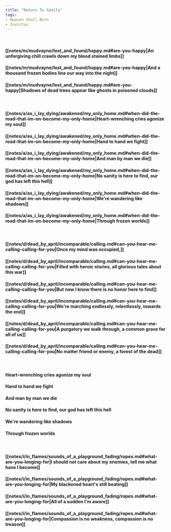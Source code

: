 ```yaml
---
title: "Return To Sanity"
tags:
- Heaven Shall Burn
- Invictus
---
```

&nbsp;
#### [[notes/m/mudvayne/lost_and_found/happy.md#are-you-happy|An unforgiving chill crawls down my blood stained limbs]]
#### [[notes/m/mudvayne/lost_and_found/happy.md#are-you-happy|And a thousand frozen bodies line our way into the night]]
#### [[notes/m/mudvayne/lost_and_found/happy.md#are-you-happy|Shadows of dead trees appear like ghosts in poisoned clouds]]
&nbsp;
#### [[notes/a/as_i_lay_dying/awakened/my_only_home.md#when-did-the-road-that-im-on-become-my-only-home|Heart-wrenching cries agonize my soul]]
#### [[notes/a/as_i_lay_dying/awakened/my_only_home.md#when-did-the-road-that-im-on-become-my-only-home|Hand to hand we fight]]
#### [[notes/a/as_i_lay_dying/awakened/my_only_home.md#when-did-the-road-that-im-on-become-my-only-home|And man by man we die]]
#### [[notes/a/as_i_lay_dying/awakened/my_only_home.md#when-did-the-road-that-im-on-become-my-only-home|No sanity is here to find, our god has left this hell]]
#### [[notes/a/as_i_lay_dying/awakened/my_only_home.md#when-did-the-road-that-im-on-become-my-only-home|We're wandering like shadows]]
#### [[notes/a/as_i_lay_dying/awakened/my_only_home.md#when-did-the-road-that-im-on-become-my-only-home|Through frozen worlds]]
&nbsp;
#### [[notes/d/dead_by_april/incomparable/calling.md#can-you-hear-me-calling-calling-for-you|Once my mind was occupied,]]
#### [[notes/d/dead_by_april/incomparable/calling.md#can-you-hear-me-calling-calling-for-you|Filled with heroic stories, all glorious tales about this war]]
#### [[notes/d/dead_by_april/incomparable/calling.md#can-you-hear-me-calling-calling-for-you|But now I know there is no honor here to find]]
#### [[notes/d/dead_by_april/incomparable/calling.md#can-you-hear-me-calling-calling-for-you|We're marching endlessly, relentlessly, towards the end]]
#### [[notes/d/dead_by_april/incomparable/calling.md#can-you-hear-me-calling-calling-for-you|A purgatory we walk through, a common grave for all of us]]
#### [[notes/d/dead_by_april/incomparable/calling.md#can-you-hear-me-calling-calling-for-you|No matter friend or enemy, a forest of the dead]]
&nbsp;
#### Heart-wrenching cries agonize my soul
#### Hand to hand we fight
#### And man by man we die
#### No sanity is here to find, our god has left this hell
#### We're wandering like shadows
#### Through frozen worlds
&nbsp;
#### [[notes/i/in_flames/sounds_of_a_playground_fading/ropes.md#what-are-you-longing-for|I should not care about my enemies, tell me what have I become]]
#### [[notes/i/in_flames/sounds_of_a_playground_fading/ropes.md#what-are-you-longing-for|My blackened heart's still beating]]
#### [[notes/i/in_flames/sounds_of_a_playground_fading/ropes.md#what-are-you-longing-for|All of a sudden I'm aware]]
#### [[notes/i/in_flames/sounds_of_a_playground_fading/ropes.md#what-are-you-longing-for|Compassion is no weakness, compassion is no treason]]
